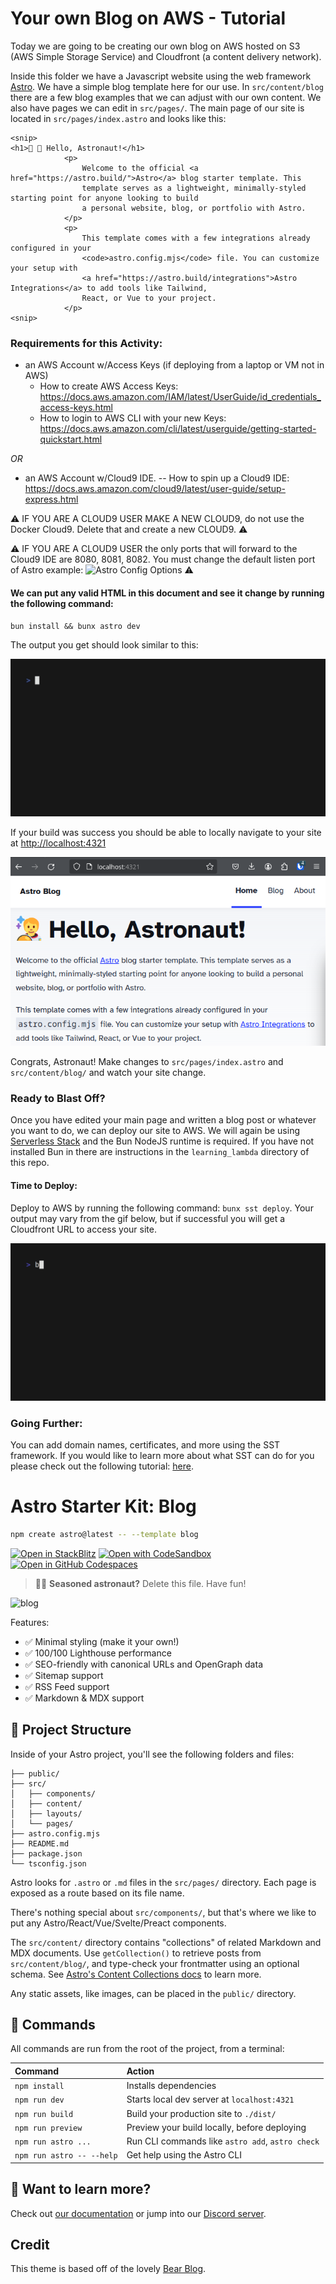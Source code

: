# Your own Blog on AWS - Tutorial

Today we are going to be creating our own blog on AWS hosted on S3 (AWS Simple Storage Service) and Cloudfront (a content delivery network).

Inside this folder we have a Javascript website using the web framework [Astro](https://astro.build). We have a simple blog template here for our use. In `src/content/blog` there are a few
blog examples that we can adjust with our own content. We also have pages we can edit in `src/pages/`. The main page of our site is located in `src/pages/index.astro` and looks like this:

```
<snip>
<h1>🧑 🚀 Hello, Astronaut!</h1>
			<p>
				Welcome to the official <a href="https://astro.build/">Astro</a> blog starter template. This
				template serves as a lightweight, minimally-styled starting point for anyone looking to build
				a personal website, blog, or portfolio with Astro.
			</p>
			<p>
				This template comes with a few integrations already configured in your
				<code>astro.config.mjs</code> file. You can customize your setup with
				<a href="https://astro.build/integrations">Astro Integrations</a> to add tools like Tailwind,
				React, or Vue to your project.
			</p>
<snip>
```

### Requirements for this Activity:

* an AWS Account w/Access Keys (if deploying from a laptop or VM not in AWS)
	* How to create AWS Access Keys: https://docs.aws.amazon.com/IAM/latest/UserGuide/id_credentials_access-keys.html
    *  How to login to AWS CLI with your new Keys: https://docs.aws.amazon.com/cli/latest/userguide/getting-started-quickstart.html 
	
*OR*

* an AWS Account w/Cloud9 IDE. -- How to spin up a Cloud9 IDE: https://docs.aws.amazon.com/cloud9/latest/user-guide/setup-express.html

⚠️ IF YOU ARE A CLOUD9 USER MAKE A NEW CLOUD9, do not use the Docker Cloud9. Delete that and create a new CLOUD9. ⚠️ 

⚠️ IF YOU ARE A CLOUD9 USER the only ports that will forward to the Cloud9 IDE are 8080, 8081, 8082. You must change the default listen port of Astro example: ![Astro Config Options](https://catalog.workshops.aws/terraform101/en-US) ⚠️ 


#### We can put any valid HTML in this document and see it change by running the following command:

`bun install && bunx astro dev`

The output you get should look similar to this:

![image](giffy/bun_first_run.gif)

If your build was success you should be able to locally navigate to your site at [http://localhost:4321](http://localhost:4321)

![image](giffy/Screenshot_20240222_175922.png)

Congrats, Astronaut! Make changes to `src/pages/index.astro` and `src/content/blog/` and watch your site change.

### Ready to Blast Off?

Once you have edited your main page and written a blog post or whatever you want to do, we can deploy our site to AWS. We will again be using [Serverless Stack](https://sst.dev) and the Bun NodeJS runtime is required. If you have not installed Bun in there are instructions in the `learning_lambda` directory of this repo. 

#### Time to Deploy:

Deploy to AWS by running the following command: `bunx sst deploy`. Your output may vary from the gif below, but if successful you will get a Cloudfront URL to access your site.

![image](giffy/sst-deploy-site.gif)

### Going Further:

You can add domain names, certificates, and more using the SST framework. If you would like to learn more about what SST can do for you please check out the following tutorial: [here](https://docs.sst.dev/start/astro).

# Astro Starter Kit: Blog

```sh
npm create astro@latest -- --template blog
```

[![Open in StackBlitz](https://developer.stackblitz.com/img/open_in_stackblitz.svg)](https://stackblitz.com/github/withastro/astro/tree/latest/examples/blog)
[![Open with CodeSandbox](https://assets.codesandbox.io/github/button-edit-lime.svg)](https://codesandbox.io/p/sandbox/github/withastro/astro/tree/latest/examples/blog)
[![Open in GitHub Codespaces](https://github.com/codespaces/badge.svg)](https://codespaces.new/withastro/astro?devcontainer_path=.devcontainer/blog/devcontainer.json)

> 🧑‍🚀 **Seasoned astronaut?** Delete this file. Have fun!

![blog](https://github.com/withastro/astro/assets/2244813/ff10799f-a816-4703-b967-c78997e8323d)

Features:

- ✅ Minimal styling (make it your own!)
- ✅ 100/100 Lighthouse performance
- ✅ SEO-friendly with canonical URLs and OpenGraph data
- ✅ Sitemap support
- ✅ RSS Feed support
- ✅ Markdown & MDX support

## 🚀 Project Structure

Inside of your Astro project, you'll see the following folders and files:

```text
├── public/
├── src/
│   ├── components/
│   ├── content/
│   ├── layouts/
│   └── pages/
├── astro.config.mjs
├── README.md
├── package.json
└── tsconfig.json
```

Astro looks for `.astro` or `.md` files in the `src/pages/` directory. Each page is exposed as a route based on its file name.

There's nothing special about `src/components/`, but that's where we like to put any Astro/React/Vue/Svelte/Preact components.

The `src/content/` directory contains "collections" of related Markdown and MDX documents. Use `getCollection()` to retrieve posts from `src/content/blog/`, and type-check your frontmatter using an optional schema. See [Astro's Content Collections docs](https://docs.astro.build/en/guides/content-collections/) to learn more.

Any static assets, like images, can be placed in the `public/` directory.

## 🧞 Commands

All commands are run from the root of the project, from a terminal:

| Command                   | Action                                           |
| :------------------------ | :----------------------------------------------- |
| `npm install`             | Installs dependencies                            |
| `npm run dev`             | Starts local dev server at `localhost:4321`      |
| `npm run build`           | Build your production site to `./dist/`          |
| `npm run preview`         | Preview your build locally, before deploying     |
| `npm run astro ...`       | Run CLI commands like `astro add`, `astro check` |
| `npm run astro -- --help` | Get help using the Astro CLI                     |

## 👀 Want to learn more?

Check out [our documentation](https://docs.astro.build) or jump into our [Discord server](https://astro.build/chat).

## Credit

This theme is based off of the lovely [Bear Blog](https://github.com/HermanMartinus/bearblog/).
